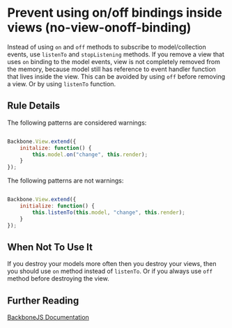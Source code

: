 # Prevent using on/off bindings inside views (no-view-onoff-binding)

Instead of using `on` and `off` methods to subscribe to model/collection events, use `listenTo` and `stopListening` methods.
If you remove a view that uses `on` binding to the model events, view is not completely removed from the memory, because
model still has reference to event handler function that lives inside the view. This can be avoided by using `off` before
removing a view. Or by using `listenTo` function.


## Rule Details

The following patterns are considered warnings:

```js

Backbone.View.extend({
    initalize: function() {
        this.model.on("change", this.render);
    }
});

```

The following patterns are not warnings:

```js

Backbone.View.extend({
    initialize: function() {
        this.listenTo(this.model, "change", this.render);
    }
});

```

## When Not To Use It

If you destroy your models more often then you destroy your views, then you should use `on` method instead of `listenTo`.
Or if you always use `off` method before destroying the view.


## Further Reading

[BackboneJS Documentation](http://backbonejs.org/#Events-listenTo)
